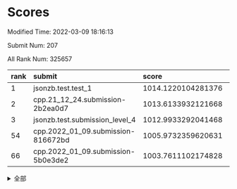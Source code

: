 # Scores

Modified Time: 2022-03-09 18:16:13

Submit Num: 207

All Rank Num: 325657

| rank |               submit               |       score        |       sigma        | pk_num |
| :--- | :--------------------------------- | :----------------- | :----------------- | :----- |
| 1    | jsonzb.test.test_1                 | 1014.1220104281376 | 0.8220516612452281 | 6293   |
| 2    | cpp.21_12_24.submission-2b2ea0d7   | 1013.6133932121668 | 0.7916581428524395 | 6291   |
| 3    | jsonzb.test.submission_level_4     | 1012.9933292041468 | 0.758901579753839  | 6287   |
| 54   | cpp.2022_01_09.submission-816672bd | 1005.9732359620631 | 0.717973012312765  | 6292   |
| 66   | cpp.2022_01_09.submission-5b0e3de2 | 1003.7611102174828 | 0.7071110879642398 | 6294   |


<details>
<summary>全部</summary>

| rank |                 submit                 |       score        |       sigma        | pk_num |
| :--- | :------------------------------------- | :----------------- | :----------------- | :----- |
| 1    | jsonzb.test.test_1                     | 1014.1220104281376 | 0.8220516612452281 | 6293   |
| 2    | cpp.21_12_24.submission-2b2ea0d7       | 1013.6133932121668 | 0.7916581428524395 | 6291   |
| 3    | jsonzb.test.submission_level_4         | 1012.9933292041468 | 0.758901579753839  | 6287   |
| 4    | gobigger.level_3.submission_level_3_33 | 1012.6724782532517 | 0.7826471806104689 | 6295   |
| 5    | gobigger.level_3.submission_level_3_27 | 1011.2294290611521 | 0.756414291879871  | 6294   |
| 6    | gobigger.level_3.submission_level_3_2  | 1011.2233221083363 | 0.7928708474884297 | 6296   |
| 7    | gobigger.level_3.submission_level_3_5  | 1011.0315681664362 | 0.7630443281808222 | 6292   |
| 8    | gobigger.level_3.submission_level_3_28 | 1010.7682304663822 | 0.773896571853354  | 6288   |
| 9    | gobigger.level_3.submission_level_3_7  | 1010.7414061006365 | 0.7757469532596803 | 6291   |
| 10   | gobigger.level_3.submission_level_3_10 | 1010.6467366107914 | 0.7611492754072798 | 6294   |
| 11   | gobigger.level_3.submission_level_3_0  | 1010.6392849533316 | 0.7658254103342214 | 6299   |
| 12   | gobigger.level_3.submission_level_3_11 | 1010.6225359699281 | 0.7503369980338347 | 6294   |
| 13   | gobigger.level_3.submission_level_3_14 | 1010.5614290465487 | 0.7500750760919577 | 6290   |
| 14   | gobigger.level_3.submission_level_3_17 | 1010.5267187192782 | 0.7447759260132037 | 6295   |
| 15   | gobigger.level_3.submission_level_3_37 | 1010.4866881082054 | 0.7483844900136625 | 6294   |
| 16   | gobigger.level_3.submission_level_3_8  | 1010.4571086519934 | 0.7442057014281309 | 6289   |
| 17   | gobigger.level_3.submission_level_3_25 | 1010.4484745281089 | 0.7572051525746656 | 6300   |
| 18   | gobigger.level_3.submission_level_3_40 | 1010.4092112697198 | 0.7571033343600484 | 6297   |
| 19   | gobigger.level_3.submission_level_3_49 | 1010.2355437795409 | 0.753329638943525  | 6289   |
| 20   | gobigger.level_3.submission_level_3_1  | 1010.1849715694208 | 0.7830420015502121 | 6289   |
| 21   | gobigger.level_3.submission_level_3_43 | 1010.1465925058469 | 0.7451914298852637 | 6294   |
| 22   | gobigger.level_3.submission_level_3_20 | 1010.1454263576953 | 0.7858485506756374 | 6291   |
| 23   | gobigger.level_3.submission_level_3_15 | 1010.0931572436552 | 0.7718579372478667 | 6295   |
| 24   | gobigger.level_3.submission_level_3_41 | 1010.0577271849603 | 0.7515656182428573 | 6292   |
| 25   | gobigger.level_3.submission_level_3_46 | 1010.0340860542153 | 0.7674356400030335 | 6290   |
| 26   | gobigger.level_3.submission_level_3_24 | 1010.0131229072488 | 0.744242004619086  | 6287   |
| 27   | gobigger.level_3.submission_level_3_35 | 1009.9877182115076 | 0.7758984365737803 | 6291   |
| 28   | gobigger.level_3.submission_level_3_26 | 1009.9748027030421 | 0.7646198606281801 | 6299   |
| 29   | gobigger.level_3.submission_level_3_36 | 1009.9276222241863 | 0.7534038752966503 | 6294   |
| 30   | gobigger.level_3.submission_level_3_44 | 1009.7100513121879 | 0.7720119874153912 | 6288   |
| 31   | gobigger.level_3.submission_level_3_3  | 1009.5580274282422 | 0.7515029237513924 | 6293   |
| 32   | gobigger.level_3.submission_level_3_48 | 1009.4309549326184 | 0.7435637333660454 | 6293   |
| 33   | gobigger.level_3.submission_level_3_19 | 1009.3769567558103 | 0.7598776522390375 | 6289   |
| 34   | gobigger.level_3.submission_level_3_21 | 1009.3410663736498 | 0.7597126462376903 | 6289   |
| 35   | gobigger.level_3.submission_level_3_16 | 1009.2835520154979 | 0.7467466873410891 | 6293   |
| 36   | gobigger.level_3.submission_level_3_29 | 1009.2700518540116 | 0.7655998840506802 | 6290   |
| 37   | gobigger.level_3.submission_level_3_22 | 1009.2541623501787 | 0.7871419162663184 | 6286   |
| 38   | gobigger.level_3.submission_level_3_6  | 1009.2446564538241 | 0.7559166554933079 | 6291   |
| 39   | gobigger.level_3.submission_level_3_9  | 1009.1698342573793 | 0.7413720534478695 | 6289   |
| 40   | gobigger.level_3.submission_level_3_45 | 1009.1226796957155 | 0.741069733251525  | 6292   |
| 41   | gobigger.level_3.submission_level_3_30 | 1009.1056220465796 | 0.7673411619210182 | 6292   |
| 42   | gobigger.level_3.submission_level_3_39 | 1009.0965646968244 | 0.746146211138676  | 6293   |
| 43   | gobigger.level_3.submission_level_3_42 | 1009.0038929060541 | 0.7640525804193657 | 6293   |
| 44   | gobigger.level_3.submission_level_3_47 | 1008.9834960400376 | 0.7424265836187224 | 6296   |
| 45   | gobigger.level_3.submission_level_3_12 | 1008.8101015924875 | 0.7373656427893777 | 6294   |
| 46   | gobigger.level_3.submission_level_3_13 | 1008.7985236753088 | 0.7417944848631993 | 6293   |
| 47   | gobigger.level_3.submission_level_3_4  | 1008.7791062580121 | 0.7376738979571579 | 6292   |
| 48   | gobigger.level_3.submission_level_3_34 | 1008.6402756418036 | 0.7308535388943411 | 6296   |
| 49   | gobigger.level_3.submission_level_3_32 | 1008.639746888812  | 0.756466719903845  | 6298   |
| 50   | gobigger.level_3.submission_level_3_31 | 1008.5942524346359 | 0.7315746793778086 | 6294   |
| 51   | gobigger.level_3.submission_level_3_18 | 1008.4300617470434 | 0.761817034063963  | 6295   |
| 52   | gobigger.level_3.submission_level_3_23 | 1008.389145276859  | 0.7520527729704485 | 6293   |
| 53   | gobigger.level_3.submission_level_3_38 | 1008.2744224246841 | 0.738377867068488  | 6293   |
| 54   | cpp.2022_01_09.submission-816672bd     | 1005.9732359620631 | 0.717973012312765  | 6292   |
| 55   | gobigger.level_1.submission_level_1_46 | 1005.4237213723554 | 0.7169448361864372 | 6290   |
| 56   | gobigger.level_1.submission_level_1_37 | 1004.7488961211392 | 0.7275340755726201 | 6292   |
| 57   | gobigger.level_1.submission_level_1_29 | 1004.7191607865478 | 0.7119449762634761 | 6293   |
| 58   | gobigger.level_1.submission_level_1_10 | 1004.5968850312547 | 0.7192636572538177 | 6295   |
| 59   | gobigger.level_1.submission_level_1_49 | 1004.462695744998  | 0.7288771195978653 | 6296   |
| 60   | gobigger.level_1.submission_level_1_20 | 1004.3687658827604 | 0.7199970322008478 | 6288   |
| 61   | gobigger.level_1.submission_level_1_27 | 1004.3427116775414 | 0.7275892852229294 | 6294   |
| 62   | gobigger.level_1.submission_level_1_12 | 1004.2475490732753 | 0.7086808653521807 | 6290   |
| 63   | gobigger.level_1.submission_level_1_4  | 1004.108176311276  | 0.7144957286108002 | 6295   |
| 64   | gobigger.level_1.submission_level_1_7  | 1003.9723223019315 | 0.7118516461713852 | 6294   |
| 65   | gobigger.level_1.submission_level_1_41 | 1003.9379608892591 | 0.727496626502126  | 6293   |
| 66   | cpp.2022_01_09.submission-5b0e3de2     | 1003.7611102174828 | 0.7071110879642398 | 6294   |
| 67   | gobigger.level_1.submission_level_1_24 | 1003.7453583733316 | 0.7268889791109042 | 6292   |
| 68   | gobigger.level_1.submission_level_1_47 | 1003.7226711938634 | 0.7193539033057745 | 6293   |
| 69   | gobigger.level_1.submission_level_1_39 | 1003.6423684279922 | 0.7207872594203647 | 6293   |
| 70   | gobigger.level_1.submission_level_1_45 | 1003.6383904916829 | 0.7099733235191754 | 6291   |
| 71   | gobigger.level_1.submission_level_1_28 | 1003.6230321184795 | 0.706605883278249  | 6297   |
| 72   | gobigger.level_1.submission_level_1_0  | 1003.6069001611796 | 0.7160090869970187 | 6293   |
| 73   | gobigger.level_1.submission_level_1_23 | 1003.517108353251  | 0.7093808471989582 | 6287   |
| 74   | gobigger.level_1.submission_level_1_1  | 1003.4952198260431 | 0.712710048258789  | 6290   |
| 75   | gobigger.level_1.submission_level_1_18 | 1003.4218481496665 | 0.7225684694274357 | 6297   |
| 76   | gobigger.level_1.submission_level_1_2  | 1003.3891457835587 | 0.7148405177007624 | 6289   |
| 77   | gobigger.level_1.submission_level_1_36 | 1003.3276145576843 | 0.7165493034854418 | 6290   |
| 78   | gobigger.level_1.submission_level_1_16 | 1003.3178676192515 | 0.7068012253837965 | 6297   |
| 79   | gobigger.level_1.submission_level_1_19 | 1003.2898501143095 | 0.7282857915752681 | 6295   |
| 80   | gobigger.level_1.submission_level_1_5  | 1003.2399569312307 | 0.7113842102755408 | 6292   |
| 81   | gobigger.level_1.submission_level_1_17 | 1003.2394914130969 | 0.6983874868797575 | 6297   |
| 82   | gobigger.level_1.submission_level_1_31 | 1003.2176220715891 | 0.7188088889087977 | 6296   |
| 83   | gobigger.level_1.submission_level_1_42 | 1003.1814515004103 | 0.7070084754754029 | 6294   |
| 84   | gobigger.level_1.submission_level_1_35 | 1003.1357301288245 | 0.718055585388602  | 6294   |
| 85   | gobigger.level_1.submission_level_1_32 | 1003.1303314215027 | 0.7100196252485265 | 6286   |
| 86   | gobigger.level_1.submission_level_1_21 | 1003.0899266692579 | 0.7139813423650028 | 6293   |
| 87   | gobigger.level_1.submission_level_1_9  | 1003.0893478281926 | 0.7147404162670408 | 6291   |
| 88   | gobigger.level_1.submission_level_1_22 | 1003.0379543428808 | 0.7098061153912737 | 6295   |
| 89   | gobigger.level_1.submission_level_1_33 | 1002.9021490651894 | 0.7211371906455777 | 6296   |
| 90   | gobigger.level_1.submission_level_1_48 | 1002.8552773409521 | 0.7117244055079861 | 6294   |
| 91   | gobigger.level_1.submission_level_1_3  | 1002.8127764581711 | 0.7030958562731194 | 6288   |
| 92   | gobigger.level_1.submission_level_1_8  | 1002.7858122006925 | 0.7104736977547972 | 6295   |
| 93   | gobigger.level_1.submission_level_1_43 | 1002.7803524428548 | 0.7005867571063495 | 6286   |
| 94   | gobigger.level_1.submission_level_1_40 | 1002.7612914208075 | 0.7103777207222152 | 6289   |
| 95   | gobigger.level_1.submission_level_1_38 | 1002.7415336270323 | 0.7166532455261189 | 6290   |
| 96   | gobigger.level_1.submission_level_1_25 | 1002.6907746491748 | 0.7157426850939931 | 6296   |
| 97   | gobigger.level_1.submission_level_1_15 | 1002.6136984859695 | 0.708048589448719  | 6292   |
| 98   | gobigger.level_1.submission_level_1_34 | 1002.572882114764  | 0.7054357818131951 | 6295   |
| 99   | gobigger.level_1.submission_level_1_30 | 1002.4732904566291 | 0.7110645260584486 | 6294   |
| 100  | gobigger.level_1.submission_level_1_6  | 1002.2182522335678 | 0.7106917309836863 | 6299   |
| 101  | gobigger.level_1.submission_level_1_13 | 1002.1006595437848 | 0.7018930364282768 | 6289   |
| 102  | gobigger.level_1.submission_level_1_14 | 1001.9862401087951 | 0.7077303451103585 | 6298   |
| 103  | gobigger.level_1.submission_level_1_26 | 1001.7472405885891 | 0.7133198311229013 | 6288   |
| 104  | gobigger.level_1.submission_level_1_44 | 1001.6924122386273 | 0.7120069771637484 | 6293   |
| 105  | gobigger.level_1.submission_level_1_11 | 1001.6678524113877 | 0.7148561669195101 | 6299   |
| 106  | gobigger.random.submission_random_28   | 998.4518352511169  | 0.7056303493236693 | 6299   |
| 107  | gobigger.random.submission_random_46   | 997.1043589243593  | 0.7123087567292536 | 6297   |
| 108  | gobigger.random.submission_random_29   | 997.0467646962118  | 0.7012006769691196 | 6294   |
| 109  | gobigger.random.submission_random_5    | 996.9506829852317  | 0.7056323989424684 | 6292   |
| 110  | gobigger.random.submission_random_1    | 996.9160118373524  | 0.7110491676521397 | 6293   |
| 111  | gobigger.random.submission_random_8    | 996.8217969505761  | 0.6998706255865644 | 6292   |
| 112  | gobigger.random.submission_random_39   | 996.7780732132323  | 0.7020625470173047 | 6291   |
| 113  | gobigger.random.submission_random_32   | 996.684286632481   | 0.703093533929652  | 6297   |
| 114  | gobigger.random.submission_random_17   | 996.6592163684201  | 0.7042615515623559 | 6293   |
| 115  | gobigger.random.submission_random_19   | 996.6294489969281  | 0.711673671052415  | 6291   |
| 116  | gobigger.random.submission_random_31   | 996.6154666031088  | 0.7147662381319898 | 6293   |
| 117  | gobigger.random.submission_random_9    | 996.5664785647431  | 0.713977703872273  | 6292   |
| 118  | gobigger.random.submission_random_23   | 996.5490513536384  | 0.704411980123294  | 6290   |
| 119  | gobigger.random.submission_random_27   | 996.486985506222   | 0.722575862380173  | 6294   |
| 120  | gobigger.random.submission_random_16   | 996.4801506379569  | 0.7018948721196626 | 6298   |
| 121  | gobigger.random.submission_random_36   | 996.4516307510148  | 0.7165028702873273 | 6290   |
| 122  | gobigger.random.submission_random_12   | 996.2870555708042  | 0.7068539800426622 | 6295   |
| 123  | gobigger.random.submission_random_20   | 996.267127165355   | 0.7080885278124208 | 6292   |
| 124  | gobigger.random.submission_random_14   | 996.2666132052107  | 0.7257672373635607 | 6294   |
| 125  | gobigger.random.submission_random_0    | 996.2634377768203  | 0.7225834203874754 | 6295   |
| 126  | gobigger.random.submission_random_25   | 996.2020749218227  | 0.7101016695264825 | 6297   |
| 127  | gobigger.random.submission_random_7    | 996.1346765442255  | 0.7089721379655165 | 6294   |
| 128  | gobigger.random.submission_random_15   | 996.125035604553   | 0.7171276893944457 | 6293   |
| 129  | gobigger.random.submission_random_42   | 996.073026372538   | 0.6924410880646765 | 6291   |
| 130  | gobigger.random.submission_random_44   | 996.0620225983572  | 0.71580873208995   | 6291   |
| 131  | gobigger.random.submission_random_18   | 996.0307239479921  | 0.7203719422360698 | 6292   |
| 132  | gobigger.random.submission_random_45   | 996.0268532056629  | 0.701138981531087  | 6295   |
| 133  | gobigger.random.submission_random_30   | 995.9837870121859  | 0.7058723955512329 | 6290   |
| 134  | gobigger.random.submission_random_4    | 995.9515447222171  | 0.7077656290365534 | 6288   |
| 135  | gobigger.random.submission_random_26   | 995.9432609364642  | 0.7133238228964508 | 6295   |
| 136  | gobigger.random.submission_random_43   | 995.9116137312454  | 0.7279585108476778 | 6296   |
| 137  | gobigger.random.submission_random_13   | 995.7762670983774  | 0.7079795448398402 | 6296   |
| 138  | gobigger.random.submission_random_24   | 995.7698254229041  | 0.7319436215004648 | 6288   |
| 139  | gobigger.random.submission_random_41   | 995.7552068461471  | 0.6979314540746427 | 6294   |
| 140  | gobigger.random.submission_random_11   | 995.7525684432417  | 0.729904588143766  | 6295   |
| 141  | gobigger.random.submission_random_22   | 995.5645087434517  | 0.7083863495982758 | 6295   |
| 142  | gobigger.random.submission_random_47   | 995.5436072171154  | 0.7015705620604409 | 6287   |
| 143  | gobigger.random.submission_random_6    | 995.4619413218235  | 0.7219022351181739 | 6291   |
| 144  | gobigger.random.submission_random_21   | 995.4549915658985  | 0.7095603567987171 | 6291   |
| 145  | gobigger.random.submission_random_35   | 995.4388234135246  | 0.7164114016553632 | 6296   |
| 146  | gobigger.random.submission_random_40   | 995.4087016641865  | 0.7127880964715108 | 6286   |
| 147  | gobigger.random.submission_random_48   | 995.3269361153853  | 0.7044970682863383 | 6295   |
| 148  | gobigger.random.submission_random_49   | 995.0657386411827  | 0.7103714245151889 | 6290   |
| 149  | gobigger.random.submission_random_33   | 994.9783300591754  | 0.7282292373120987 | 6293   |
| 150  | gobigger.random.submission_random_34   | 994.9241311349342  | 0.7050668841759625 | 6289   |
| 151  | gobigger.random.submission_random_10   | 994.8867787246973  | 0.7055696606223713 | 6292   |
| 152  | gobigger.random.submission_random_38   | 994.8840857294151  | 0.7159512614227413 | 6291   |
| 153  | gobigger.random.submission_random_37   | 994.8459967430147  | 0.7232027562180569 | 6293   |
| 154  | gobigger.random.submission_random_2    | 994.828709476283   | 0.7105186314043012 | 6295   |
| 155  | gobigger.level_2.submission_level_2_45 | 994.6686525340959  | 0.7378282751372726 | 6290   |
| 156  | gobigger.random.submission_random_3    | 994.4014882691101  | 0.7254363535687269 | 6295   |
| 157  | gobigger.level_2.submission_level_2_10 | 994.2593675358219  | 0.7267280109995253 | 6292   |
| 158  | gobigger.level_2.submission_level_2_49 | 994.0500389103858  | 0.736872053119973  | 6297   |
| 159  | gobigger.level_2.submission_level_2_9  | 993.7096787179172  | 0.7272765565359834 | 6292   |
| 160  | gobigger.level_2.submission_level_2_31 | 993.6485577571261  | 0.7162470675073487 | 6296   |
| 161  | gobigger.level_2.submission_level_2_26 | 993.6310845049178  | 0.7275294062727313 | 6292   |
| 162  | gobigger.level_2.submission_level_2_19 | 993.5127888238953  | 0.7290903954117356 | 6292   |
| 163  | gobigger.level_2.submission_level_2_14 | 993.3663404555065  | 0.7368827944370824 | 6299   |
| 164  | gobigger.level_2.submission_level_2_48 | 993.2978156515006  | 0.737008256093807  | 6296   |
| 165  | gobigger.level_2.submission_level_2_32 | 993.2130300479521  | 0.761168417216822  | 6292   |
| 166  | gobigger.level_2.submission_level_2_41 | 993.2099966527536  | 0.7308771871975507 | 6290   |
| 167  | gobigger.level_2.submission_level_2_7  | 993.1916018469792  | 0.7215762705991923 | 6294   |
| 168  | gobigger.level_2.submission_level_2_18 | 993.0532611757416  | 0.7409556847666712 | 6294   |
| 169  | gobigger.level_2.submission_level_2_13 | 992.9702721635516  | 0.7335412438530335 | 6293   |
| 170  | gobigger.level_2.submission_level_2_30 | 992.9045985160091  | 0.7581432792329938 | 6292   |
| 171  | gobigger.level_2.submission_level_2_12 | 992.764684222385   | 0.7509388090475863 | 6288   |
| 172  | gobigger.level_2.submission_level_2_29 | 992.6975259977501  | 0.7398988139673884 | 6297   |
| 173  | gobigger.level_2.submission_level_2_27 | 992.6632831353796  | 0.7498887229832141 | 6293   |
| 174  | gobigger.level_2.submission_level_2_3  | 992.6552930795519  | 0.7403444585558405 | 6295   |
| 175  | gobigger.level_2.submission_level_2_34 | 992.6060395099763  | 0.7412859236641781 | 6296   |
| 176  | gobigger.level_2.submission_level_2_22 | 992.545315822724   | 0.7238145762711995 | 6292   |
| 177  | gobigger.level_2.submission_level_2_47 | 992.4783644086607  | 0.7515341022198972 | 6289   |
| 178  | gobigger.level_2.submission_level_2_2  | 992.4288555266352  | 0.740763317259449  | 6295   |
| 179  | gobigger.level_2.submission_level_2_28 | 992.3366800002252  | 0.7375118394544781 | 6296   |
| 180  | gobigger.level_2.submission_level_2_44 | 992.2414732226729  | 0.7470026842895607 | 6288   |
| 181  | gobigger.level_2.submission_level_2_8  | 992.2252829165706  | 0.7558349308925605 | 6292   |
| 182  | gobigger.level_2.submission_level_2_20 | 992.0137223077916  | 0.7512762327220166 | 6292   |
| 183  | gobigger.level_2.submission_level_2_1  | 991.8914745843372  | 0.7601716165160154 | 6290   |
| 184  | gobigger.level_2.submission_level_2_17 | 991.864359958377   | 0.7494492928443185 | 6293   |
| 185  | gobigger.level_2.submission_level_2_39 | 991.7570189717212  | 0.7454921873005019 | 6294   |
| 186  | gobigger.level_2.submission_level_2_21 | 991.6617250727411  | 0.7532341477363574 | 6295   |
| 187  | gobigger.level_2.submission_level_2_43 | 991.6488742428314  | 0.7391755850969528 | 6290   |
| 188  | gobigger.level_2.submission_level_2_24 | 991.6429538144894  | 0.7520879163511685 | 6296   |
| 189  | gobigger.level_2.submission_level_2_36 | 991.5683819822026  | 0.754796661925767  | 6293   |
| 190  | gobigger.level_2.submission_level_2_46 | 991.4793174392317  | 0.7507358066355077 | 6292   |
| 191  | gobigger.level_2.submission_level_2_0  | 991.4291819092945  | 0.754075364149912  | 6292   |
| 192  | gobigger.level_2.submission_level_2_42 | 991.3529822815213  | 0.7584728978715399 | 6290   |
| 193  | gobigger.level_2.submission_level_2_23 | 991.2807158173007  | 0.7448177053536361 | 6294   |
| 194  | gobigger.level_2.submission_level_2_5  | 991.2294416260231  | 0.7688866330179643 | 6292   |
| 195  | gobigger.level_2.submission_level_2_38 | 991.1419008777787  | 0.7456657114116285 | 6294   |
| 196  | gobigger.level_2.submission_level_2_33 | 991.131661867845   | 0.7360460001140594 | 6293   |
| 197  | gobigger.level_2.submission_level_2_37 | 991.0921290644175  | 0.7555214533242065 | 6293   |
| 198  | gobigger.level_2.submission_level_2_40 | 991.0304601654251  | 0.7557820010721498 | 6295   |
| 199  | gobigger.level_2.submission_level_2_11 | 990.9225917879872  | 0.7671016358809248 | 6295   |
| 200  | gobigger.level_2.submission_level_2_4  | 990.8879897118571  | 0.7363820398295969 | 6295   |
| 201  | gobigger.level_2.submission_level_2_6  | 990.8814625040802  | 0.7595557735401807 | 6290   |
| 202  | gobigger.level_2.submission_level_2_15 | 990.7593344057315  | 0.7485593724078222 | 6293   |
| 203  | gobigger.level_2.submission_level_2_16 | 990.4877341887081  | 0.7574954458271808 | 6298   |
| 204  | gobigger.level_2.submission_level_2_35 | 990.4489212908989  | 0.749985780739323  | 6293   |
| 205  | gobigger.level_2.submission_level_2_25 | 990.2266695356714  | 0.7653037166936233 | 6301   |
| 206  | gobigger.none.submission_none_0        | 978.7045832059144  | 1.219598465524934  | 6295   |
| 207  | gobigger.none.submission_none_1        | 976.7845175160708  | 1.4195521351449216 | 6291   |

</details>